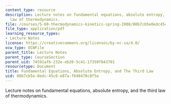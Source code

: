 ```yaml
---
content_type: resource
description: Lecture notes on fundamental equations, absolute entropy, and the third
  law of thermodynamics.
file: /courses/5-60-thermodynamics-kinetics-spring-2008/80b7cb5e0edc45c6e87af648470c8f5a_5_60_lecture11.pdf
file_type: application/pdf
learning_resource_types:
- Lecture Notes
license: https://creativecommons.org/licenses/by-nc-sa/4.0/
ocw_type: OCWFile
parent_title: Lecture Notes
parent_type: CourseSection
parent_uid: 74591afb-232e-eb20-5c41-17359f843701
resourcetype: Document
title: Fundamental Equations, Absolute Entropy, and The Third Law
uid: 80b7cb5e-0edc-45c6-e87a-f648470c8f5a
---
```

Lecture notes on fundamental equations, absolute entropy, and the third law of thermodynamics.